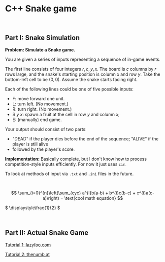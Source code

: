 # C++ Snake game

<br>

## Part I: Snake Simulation

**Problem: Simulate a Snake game.**

You are given a series of inputs representing a sequence of in-game events.

The first line consists of four integers $r, c, y, x.$ The board is $c$ columns by $r$ rows large, and the snake's starting position is column $x$ and row $y$. Take the bottom-left cell to be $(0, 0)$. Assume the snake starts facing right.

Each of the following lines could be one of five possible inputs:
- F: move forward one unit.
- L: turn left. (No movement.)
- R: turn right. (No movement.)
- S $y$ $x$: spawn a fruit at the cell in row $y$ and column $x$;
- E: (manually) end game.

Your output should consist of two parts:
- "DEAD" if the player dies before the end of the sequence; "ALIVE" if the player is still alive
- followed by the player's score.

**Implementation:** Basically complete, but I don't know how to process competition-style inputs efficiently. For now it just uses `cin`.

To look at methods of input via `.txt` and `.ini` files in the future.

<br>

$$ \sum_{i=0}^{n}\left(\sum_{cyc} a^{i}b(a-b) + b^{i}c(b-c) + c^{i}a(c-a)\right) = \text{cool math equation} $$ 

$ \displaystyle\frac{1}{2} $

<br>

## Part II: Actual Snake Game

[Tutorial 1: lazyfoo.com](https://lazyfoo.net/tutorials/)

[Tutorial 2: thenumb.at](https://thenumb.at/cpp-course/index.html)
